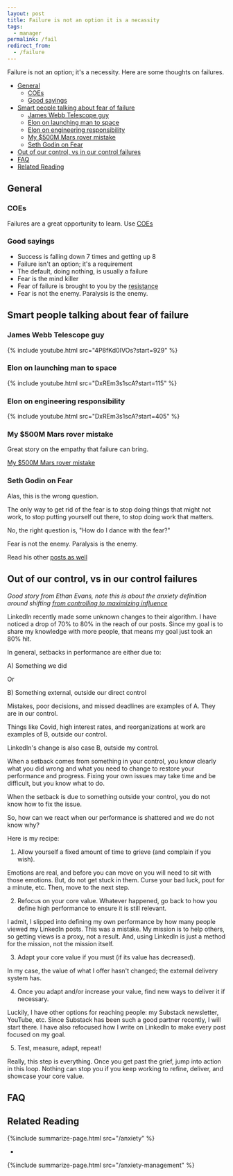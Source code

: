 ```yaml
---
layout: post
title: Failure is not an option it is a necassity
tags:
  - manager
permalink: /fail
redirect_from:
  - /failure
---
```


Failure is not an option; it's a necessity. Here are some thoughts on failures.

<!-- prettier-ignore-start -->
<!-- vim-markdown-toc-start -->

- [General](#general)
    - [COEs](#coes)
    - [Good sayings](#good-sayings)
- [Smart people talking about fear of failure](#smart-people-talking-about-fear-of-failure)
    - [James Webb Telescope guy](#james-webb-telescope-guy)
    - [Elon on launching man to space](#elon-on-launching-man-to-space)
    - [Elon on engineering responsibility](#elon-on-engineering-responsibility)
    - [My \$500M Mars rover mistake](#my-500m-mars-rover-mistake)
    - [Seth Godin on Fear](#seth-godin-on-fear)
- [Out of our control, vs in our control failures](#out-of-our-control-vs-in-our-control-failures)
- [FAQ](#faq)
- [Related Reading](#related-reading)

<!-- vim-markdown-toc-end -->
<!-- prettier-ignore-end -->

## General

### COEs

Failures are a great opportunity to learn. Use [COEs](/coe)

### Good sayings

- Success is falling down 7 times and getting up 8
- Failure isn't an option; it's a requirement
- The default, doing nothing, is usually a failure
- Fear is the mind killer
- Fear of failure is brought to you by the [resistance](/resistance)
- Fear is not the enemy. Paralysis is the enemy.

## Smart people talking about fear of failure

### James Webb Telescope guy

{% include youtube.html src="4P8fKd0IVOs?start=929" %}

### Elon on launching man to space

{% include youtube.html src="DxREm3s1scA?start=115" %}

### Elon on engineering responsibility

{% include youtube.html src="DxREm3s1scA?start=405" %}

### My \$500M Mars rover mistake

Great story on the empathy that failure can bring.

[My \$500M Mars rover mistake](https://www.chrislewicki.com/articles/failurestory)

### Seth Godin on Fear

Alas, this is the wrong question.

The only way to get rid of the fear is to stop doing things that might not work, to stop putting yourself out there, to stop doing work that matters.

No, the right question is, "How do I dance with the fear?"

Fear is not the enemy. Paralysis is the enemy.

Read his other [posts as well](https://seths.blog/?s=Fear)

## Out of our control, vs in our control failures

_Good story from Ethan Evans, note this is about the anxiety definition around shifting [from controlling to maximizing influence](/anxiety)_

LinkedIn recently made some unknown changes to their algorithm. I have noticed a drop of 70% to 80% in the reach of our posts. Since my goal is to share my knowledge with more people, that means my goal just took an 80% hit.

In general, setbacks in performance are either due to:

A) Something we did

Or

B) Something external, outside our direct control

Mistakes, poor decisions, and missed deadlines are examples of A. They are in our control.

Things like Covid, high interest rates, and reorganizations at work are examples of B, outside our control.

LinkedIn's change is also case B, outside my control.

When a setback comes from something in your control, you know clearly what you did wrong and what you need to change to restore your performance and progress. Fixing your own issues may take time and be difficult, but you know what to do.

When the setback is due to something outside your control, you do not know how to fix the issue.

So, how can we react when our performance is shattered and we do not know why?

Here is my recipe:

1. Allow yourself a fixed amount of time to grieve (and complain if you wish).

Emotions are real, and before you can move on you will need to sit with those emotions. But, do not get stuck in them. Curse your bad luck, pout for a minute, etc. Then, move to the next step.

2. Refocus on your core value. Whatever happened, go back to how you define high performance to ensure it is still relevant.

I admit, I slipped into defining my own performance by how many people viewed my LinkedIn posts. This was a mistake. My mission is to help others, so getting views is a proxy, not a result. And, using LinkedIn is just a method for the mission, not the mission itself.

3. Adapt your core value if you must (if its value has decreased).

In my case, the value of what I offer hasn't changed; the external delivery system has.

4. Once you adapt and/or increase your value, find new ways to deliver it if necessary.

Luckily, I have other options for reaching people: my Substack newsletter, YouTube, etc. Since Substack has been such a good partner recently, I will start there. I have also refocused how I write on LinkedIn to make every post focused on my goal.

5. Test, measure, adapt, repeat!

Really, this step is everything. Once you get past the grief, jump into action in this loop. Nothing can stop you if you keep working to refine, deliver, and showcase your core value.

## FAQ

## Related Reading

{%include summarize-page.html src="/anxiety" %}

-

{%include summarize-page.html src="/anxiety-management" %}
